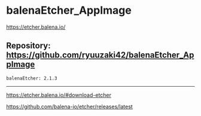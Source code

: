 
# balenaEtcher_AppImage
https://etcher.balena.io/

## Repository: https://github.com/ryuuzaki42/balenaEtcher_AppImage
    balenaEtcher: 2.1.3

---
https://etcher.balena.io/#download-etcher

https://github.com/balena-io/etcher/releases/latest
